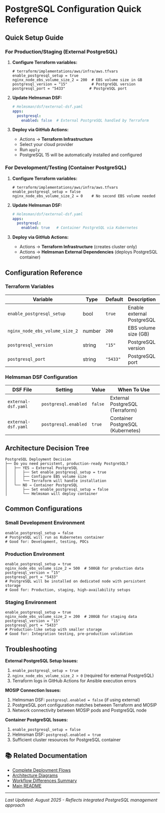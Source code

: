 # PostgreSQL Configuration Quick Reference

## Quick Setup Guide

### **For Production/Staging (External PostgreSQL)**

1. **Configure Terraform variables:**
   ```hcl
   # terraform/implementations/aws/infra/aws.tfvars
   enable_postgresql_setup = true
   nginx_node_ebs_volume_size_2 = 200  # EBS volume size in GB
   postgresql_version = "15"           # PostgreSQL version
   postgresql_port = "5433"           # PostgreSQL port
   ```

2. **Update Helmsman DSF:**
   ```yaml
   # Helmsman/dsf/external-dsf.yaml
   apps:
     postgresql:
       enabled: false  # External PostgreSQL handled by Terraform
   ```

3. **Deploy via GitHub Actions:**
   - Actions → **Terraform Infrastructure**
   - Select your cloud provider
   - Run `apply`
   - PostgreSQL 15 will be automatically installed and configured

### **For Development/Testing (Container PostgreSQL)**

1. **Configure Terraform variables:**
   ```hcl
   # terraform/implementations/aws/infra/aws.tfvars
   enable_postgresql_setup = false
   nginx_node_ebs_volume_size_2 = 0    # No second EBS volume needed
   ```

2. **Update Helmsman DSF:**
   ```yaml
   # Helmsman/dsf/external-dsf.yaml
   apps:
     postgresql:
       enabled: true   # Container PostgreSQL via Kubernetes
   ```

3. **Deploy via GitHub Actions:**
   - Actions → **Terraform Infrastructure** (creates cluster only)
   - Actions → **Helmsman External Dependencies** (deploys PostgreSQL container)

## Configuration Reference

### **Terraform Variables**

| Variable | Type | Default | Description | Required When |
|----------|------|---------|-------------|---------------|
| `enable_postgresql_setup` | bool | `true` | Enable external PostgreSQL | Always |
| `nginx_node_ebs_volume_size_2` | number | `200` | EBS volume size (GB) | `enable_postgresql_setup = true` |
| `postgresql_version` | string | `"15"` | PostgreSQL version | `enable_postgresql_setup = true` |
| `postgresql_port` | string | `"5433"` | PostgreSQL port | `enable_postgresql_setup = true` |

### **Helmsman DSF Configuration**

| DSF File | Setting | Value | When To Use |
|----------|---------|--------|-------------|
| `external-dsf.yaml` | `postgresql.enabled` | `false` | External PostgreSQL (Terraform) |
| `external-dsf.yaml` | `postgresql.enabled` | `true` | Container PostgreSQL (Kubernetes) |

## Architecture Decision Tree

```
PostgreSQL Deployment Decision
├── Do you need persistent, production-ready PostgreSQL?
│   ├── YES → External PostgreSQL
│   │   ├── Set enable_postgresql_setup = true
│   │   ├── Configure EBS volume size
│   │   └── Terraform will handle installation
│   └── NO → Container PostgreSQL  
│       ├── Set enable_postgresql_setup = false
│       └── Helmsman will deploy container
```

## Common Configurations

### **Small Development Environment**
```hcl
enable_postgresql_setup = false
# PostgreSQL will run as Kubernetes container
# Good for: Development, testing, POCs
```

### **Production Environment**
```hcl
enable_postgresql_setup = true
nginx_node_ebs_volume_size_2 = 500  # 500GB for production data
postgresql_version = "15"
postgresql_port = "5433"
# PostgreSQL will be installed on dedicated node with persistent storage
# Good for: Production, staging, high-availability setups
```

### **Staging Environment** 
```hcl
enable_postgresql_setup = true
nginx_node_ebs_volume_size_2 = 200  # 200GB for staging data
postgresql_version = "15"
postgresql_port = "5433"
# Production-like setup with smaller storage
# Good for: Integration testing, pre-production validation
```

## Troubleshooting

**External PostgreSQL Setup Issues:**
1. `enable_postgresql_setup = true`
2. `nginx_node_ebs_volume_size_2 > 0` (required for external PostgreSQL)
3. Terraform logs in GitHub Actions for Ansible execution errors

**MOSIP Connection Issues:**
1. Helmsman DSF: `postgresql.enabled = false` (if using external)
2. PostgreSQL port configuration matches between Terraform and MOSIP
3. Network connectivity between MOSIP pods and PostgreSQL node

**Container PostgreSQL Issues:**
1. `enable_postgresql_setup = false`
2. Helmsman DSF: `postgresql.enabled = true`
3. Sufficient cluster resources for PostgreSQL container

## 📚 **Related Documentation**

- [Complete Deployment Flows](docs/UPDATED_DEPLOYMENT_FLOWS.md)
- [Architecture Diagrams](docs/_images/ARCHITECTURE_DIAGRAMS.md)  
- [Workflow Differences Summary](WORKFLOW_DIFFERENCES_SUMMARY.md)
- [Main README](README.md)

---

*Last Updated: August 2025 - Reflects integrated PostgreSQL management approach*
